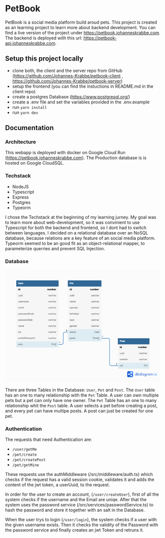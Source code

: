 # PetBook

PetBook is a social media platform build aroud pets. This project is created as an learning project to learn more about backend development.
You can find a live version of the project under https://petbook.johanneskrabbe.com. The backend is deployed with this url: https://petbook-api.johanneskrabbe.com.

## Setup this project locally

- clone both, the client and the server repo from GitHub (https://github.com/Johannes-Krabbe/petbook-client , https://github.com/Johannes-Krabbe/petbook-server)
- setup the frontend (you can find the instuctions in README.md in the client repo)
- create a postgres Database (https://www.postgresql.org/)
- create a .env file and set the variables provided in the .env.example
- run `yarn install`
- run `yarn dev`

## Documentation

### Architecture

This webapp is deployed with docker on Google Cloud Run (https://petbook.johanneskrabbe.com).
The Production database is is hosted on Google CloudSQL.

### Techstack

- NodeJS
- Typescript
- Express
- Postgres
- Typeorm

I chose the Techstack at the beginning of my learning jurney. My goal was to learn more about web-development, so it was convinient to use Typescript for both the backend and frontend, so I dont had to switch between languages.
I decided on a relational database over an NoSQL database, because relations are a key feature of an social media platform. Typeorm seemed to be an good fit as an object-relational mapper, to parameterize querries and prevent SQL Injection.

### Database

![Database entity-relationship model](./DatabaseDiagram.png)

There are three Tables in the Database: `User`, `Pet` and `Post`. The `User` table has an one to many relationship with the `Pet` Table. A user can own multiple pets but a pet can only have one owner. The `Pet` Table has an one to many relationship whit the `Post` table. A user selects a pet before creating a post, and every pet can have multipe posts. A post can just be created for one pet.

### Authentication

The requests that need Authentication are:

- `/user/getMe`
- `/pet/create`
- `/pet/createPost`
- `/pet/getMine`

These requests use the authMiddleware (/src/middleware/auth.ts) which checks if the request has a valid session cookie, validates it and adds the content of the jwt token, a userUuid, to the request.

In order for the user to create an account, (`/user/createUser`), first of all the system checks if the username and the Email are uniqe. After that the system uses the password service (/src/services/passwordService.ts) to hash the password and store it together with an salt in the Database.

When the user trys to login (`/user/login`), the system checks if a user with the given username exists. Then it checks the validity of the Password with the password service and finally creates an jwt Token and retruns it.
